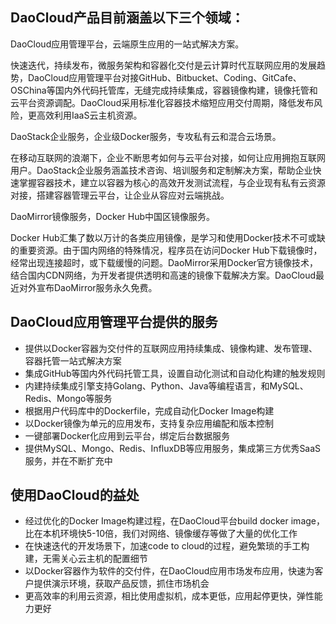 ## DaoCloud产品目前涵盖以下三个领域：

DaoCloud应用管理平台，云端原生应用的一站式解决方案。

快速迭代，持续发布，微服务架构和容器化交付是云计算时代互联网应用的发展趋势，DaoCloud应用管理平台对接GitHub、Bitbucket、Coding、GitCafe、OSChina等国内外代码托管库，无缝完成持续集成，容器镜像构建，镜像托管和云平台资源调配。DaoCloud采用标准化容器技术缩短应用交付周期，降低发布风险，更高效利用IaaS云主机资源。

DaoStack企业服务，企业级Docker服务，专攻私有云和混合云场景。

在移动互联网的浪潮下，企业不断思考如何与云平台对接，如何让应用拥抱互联网用户。DaoStack企业服务涵盖技术咨询、培训服务和定制解决方案，帮助企业快速掌握容器技术，建立以容器为核心的高效开发测试流程，与企业现有私有云资源对接，搭建容器管理云平台，让企业从容应对云端挑战。

DaoMirror镜像服务，Docker Hub中国区镜像服务。

Docker Hub汇集了数以万计的各类应用镜像，是学习和使用Docker技术不可或缺的重要资源。由于国内网络的特殊情况，程序员在访问Docker Hub下载镜像时，经常出现连接超时，或下载缓慢的问题。DaoMirror采用Docker官方镜像技术，结合国内CDN网络，为开发者提供透明和高速的镜像下载解决方案。DaoCloud最近对外宣布DaoMirror服务永久免费。

## DaoCloud应用管理平台提供的服务

- 提供以Docker容器为交付件的互联网应用持续集成、镜像构建、发布管理、容器托管一站式解决方案
- 集成GitHub等国内外代码托管工具，设置自动化测试和自动化构建的触发规则
- 内建持续集成引擎支持Golang、Python、Java等编程语言，和MySQL、Redis、Mongo等服务
- 根据用户代码库中的Dockerfile，完成自动化Docker Image构建
- 以Docker镜像为单元的应用发布，支持复杂应用编配和版本控制
- 一键部署Docker化应用到云平台，绑定后台数据服务
- 提供MySQL、Mongo、Redis、InfluxDB等应用服务，集成第三方优秀SaaS服务，并在不断扩充中

## 使用DaoCloud的益处

- 经过优化的Docker Image构建过程，在DaoCloud平台build docker image，比在本机环境快5-10倍，我们对网络、镜像缓存等做了大量的优化工作
- 在快速迭代的开发场景下，加速code to cloud的过程，避免繁琐的手工构建，无需关心云主机的配置细节
- 以Docker容器作为软件的交付件，在DaoCloud应用市场发布应用，快速为客户提供演示环境，获取产品反馈，抓住市场机会
- 更高效率的利用云资源，相比使用虚拟机，成本更低，应用起停更快，弹性能力更好